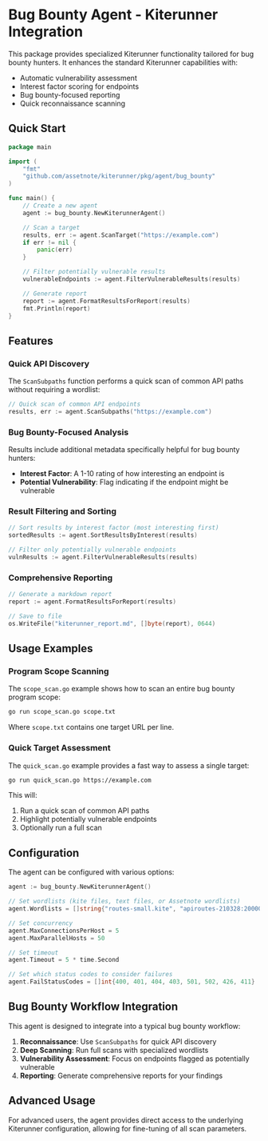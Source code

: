 # Bug Bounty Agent - Kiterunner Integration

This package provides specialized Kiterunner functionality tailored for bug bounty hunters. It enhances the standard Kiterunner capabilities with:

- Automatic vulnerability assessment
- Interest factor scoring for endpoints
- Bug bounty-focused reporting
- Quick reconnaissance scanning

## Quick Start

```go
package main

import (
	"fmt"
	"github.com/assetnote/kiterunner/pkg/agent/bug_bounty"
)

func main() {
	// Create a new agent
	agent := bug_bounty.NewKiterunnerAgent()

	// Scan a target
	results, err := agent.ScanTarget("https://example.com")
	if err != nil {
		panic(err)
	}

	// Filter potentially vulnerable results
	vulnerableEndpoints := agent.FilterVulnerableResults(results)

	// Generate report
	report := agent.FormatResultsForReport(results)
	fmt.Println(report)
}
```

## Features

### Quick API Discovery

The `ScanSubpaths` function performs a quick scan of common API paths without requiring a wordlist:

```go
// Quick scan of common API endpoints
results, err := agent.ScanSubpaths("https://example.com")
```

### Bug Bounty-Focused Analysis

Results include additional metadata specifically helpful for bug bounty hunters:

- **Interest Factor**: A 1-10 rating of how interesting an endpoint is
- **Potential Vulnerability**: Flag indicating if the endpoint might be vulnerable

### Result Filtering and Sorting

```go
// Sort results by interest factor (most interesting first)
sortedResults := agent.SortResultsByInterest(results)

// Filter only potentially vulnerable endpoints
vulnResults := agent.FilterVulnerableResults(results)
```

### Comprehensive Reporting

```go
// Generate a markdown report
report := agent.FormatResultsForReport(results)

// Save to file
os.WriteFile("kiterunner_report.md", []byte(report), 0644)
```

## Usage Examples

### Program Scope Scanning

The `scope_scan.go` example shows how to scan an entire bug bounty program scope:

```bash
go run scope_scan.go scope.txt
```

Where `scope.txt` contains one target URL per line.

### Quick Target Assessment

The `quick_scan.go` example provides a fast way to assess a single target:

```bash
go run quick_scan.go https://example.com
```

This will:
1. Run a quick scan of common API paths
2. Highlight potentially vulnerable endpoints
3. Optionally run a full scan

## Configuration

The agent can be configured with various options:

```go
agent := bug_bounty.NewKiterunnerAgent()

// Set wordlists (kite files, text files, or Assetnote wordlists)
agent.Wordlists = []string{"routes-small.kite", "apiroutes-210328:20000"}

// Set concurrency
agent.MaxConnectionsPerHost = 5
agent.MaxParallelHosts = 50

// Set timeout
agent.Timeout = 5 * time.Second

// Set which status codes to consider failures
agent.FailStatusCodes = []int{400, 401, 404, 403, 501, 502, 426, 411}
```

## Bug Bounty Workflow Integration

This agent is designed to integrate into a typical bug bounty workflow:

1. **Reconnaissance**: Use `ScanSubpaths` for quick API discovery
2. **Deep Scanning**: Run full scans with specialized wordlists
3. **Vulnerability Assessment**: Focus on endpoints flagged as potentially vulnerable
4. **Reporting**: Generate comprehensive reports for your findings

## Advanced Usage

For advanced users, the agent provides direct access to the underlying Kiterunner configuration, allowing for fine-tuning of all scan parameters.
